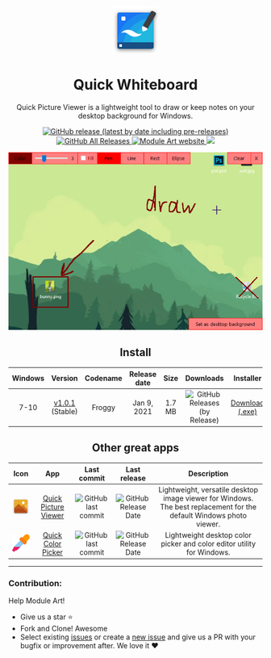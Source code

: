 <p align="center">
  <img src="/quick-whiteboard/resources/imgs/whiteboard96.png">
</p>
<h1 align="center">Quick Whiteboard</h1>

<p align="center">
  Quick Picture Viewer is a lightweight tool to draw or keep notes on your desktop background for Windows.
</p>

<p align="center">
  <a href="https://github.com/ModuleArt/quick-whiteboard/releases">
    <img alt="GitHub release (latest by date including pre-releases)" src="https://img.shields.io/github/v/release/moduleart/quick-whiteboard?include_prereleases">
    <img alt="GitHub All Releases" src="https://img.shields.io/github/downloads/ModuleArt/quick-whiteboard/total">
  </a>
  <a href="https://moduleart.github.io">
    <img alt="Module Art website" src="https://img.shields.io/badge/www-moduleart-%2300BCD4">
  </a>
  <a alt="Trello roadmap" href="https://trello.com/b/VaDaCjjR/quick-whiteboard">
    <img src="https://img.shields.io/badge/planner-trello-%230079BF" />
  </a>
</p>

<p align="center">	
  <a href="https://moduleart.github.io/quick-whiteboard">
    <img src="/docs/screenshots/bunny.png">
  </a>
</p>

<h2 align="center">Install</h2>

| Windows | Version | Codename | Release date | Size | Downloads | Installer |
| :---: | :---: | :---: | :---: | :---: | :---: | :---: |
| 7-10 | <a href="https://github.com/ModuleArt/quick-whiteboard/releases/tag/v1.0.1">v1.0.1</a> (Stable) | Froggy | Jan 9, 2021 | 1.7 MB | ![GitHub Releases (by Release)](https://img.shields.io/github/downloads/ModuleArt/quick-whiteboard/v1.0.1/total?label=latest%40v1.0.1) | <a href="https://github.com/ModuleArt/quick-whiteboard/releases/download/v1.0.1/QuickWhiteboard-Setup.exe">Download (.exe)</a> |

<h2 align="center">Other great apps</h2>

| Icon | App | Last commit | Last release | Description |
| :---: | :---: | :---: | :---: | :---: |
| <img src="https://github.com/ModuleArt/quick-picture-viewer/blob/master/quick-picture-viewer/resources/imgs/picture64.png?raw=true"/> | <a href="https://github.com/ModuleArt/quick-picture-viewer/">Quick Picture Viewer</a> | ![GitHub last commit](https://img.shields.io/github/last-commit/ModuleArt/quick-picture-viewer) | ![GitHub Release Date](https://img.shields.io/github/release-date/ModuleArt/quick-picture-viewer) | Lightweight, versatile desktop image viewer for Windows. The best replacement for the default Windows photo viewer. |
| <img src="https://github.com/ModuleArt/quick-color-picker/blob/master/quick-color-picker/resources/imgs/picker64.png?raw=true"/> | <a href="https://github.com/ModuleArt/quick-color-picker/">Quick Color Picker</a> | ![GitHub last commit](https://img.shields.io/github/last-commit/moduleart/quick-color-picker) | ![GitHub Release Date](https://img.shields.io/github/release-date/ModuleArt/quick-color-picker) | Lightweight desktop color picker and color editor utility for Windows. |

<hr>

### Contribution:

Help Module Art!

* Give us a star ⭐
* Fork and Clone! Awesome
* Select existing <a href="https://github.com/ModuleArt/quick-whiteboard/issues">issues</a> or create a <a href="https://github.com/ModuleArt/quick-whiteboard/issues/new">new issue</a> and give us a PR with your bugfix or improvement after. We love it ❤

